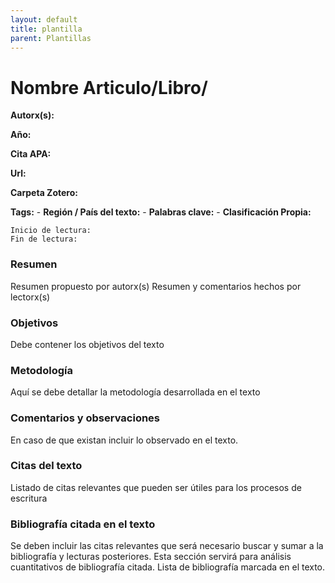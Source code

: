 ```yaml
---
layout: default
title: plantilla
parent: Plantillas
---
```


# Nombre Articulo/Libro/

**Autorx(s):**

**Año:**

**Cita APA:**

**Url:**

**Carpeta Zotero:**

**Tags:** 
	- **Región / País del texto:**
	- **Palabras clave:** 
	- **Clasificación Propia:**

	Inicio de lectura:
	Fin de lectura:

### Resumen 

Resumen propuesto por autorx(s)
Resumen y comentarios hechos por lectorx(s)

### Objetivos

Debe contener los objetivos del texto

### Metodología

Aquí se debe detallar la metodología desarrollada en el texto

### Comentarios y observaciones

En caso de que existan incluir lo observado en el texto.

### Citas del texto

Listado de citas relevantes que pueden ser útiles para los procesos de escritura

### Bibliografía citada en el texto

Se deben incluir las citas relevantes que será necesario buscar y sumar a la bibliografía y lecturas posteriores. 
Esta sección servirá para análisis cuantitativos de bibliografía citada. 
Lista de bibliografía marcada en el texto. 